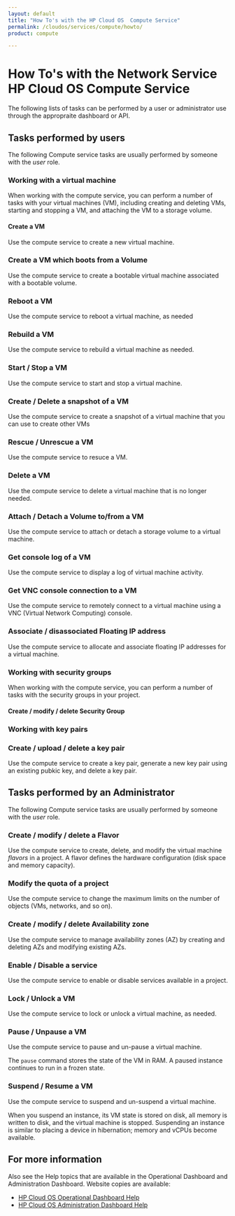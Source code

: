 ```yaml
---
layout: default
title: "How To's with the HP Cloud OS  Compute Service"
permalink: /cloudos/services/compute/howto/
product: compute

---
```

# How To's with the Network Service HP Cloud OS  Compute Service #

<!-- Taken from http://wiki.hpcloud.net/display/core/Core+Edition+Use+cases#CoreEditionUsecases-OverCloud -->

The following lists of tasks can be performed by a user or administrator use through the appropraite dashboard or API.

## Tasks performed by users ##

The following Compute service tasks are usually performed by someone with the *user* role.

### Working with a virtual machine ###

When working with the compute service, you can perform a number of tasks with your virtual machines (VM), including creating and deleting VMs, starting and stopping a VM, and attaching the VM to a storage volume.

#### Create a VM ####

Use the compute service to create a new virtual machine.

### Create a VM which boots from a Volume ####

Use the compute service to create a bootable virtual machine associated with a bootable volume. 

### Reboot a VM ####

Use the compute service to reboot a virtual machine, as needed

### Rebuild a VM ####

Use the compute service to rebuild a virtual machine as needed.

### Start / Stop a VM ####

Use the compute service to start and stop a virtual machine.

### Create / Delete a snapshot of a VM ####

Use the compute service to create a snapshot of a virtual machine that you can use to create other VMs

### Rescue / Unrescue a VM ####

Use the compute service to resuce a VM.

### Delete a VM ####

Use the compute service to delete a virtual machine that is no longer needed.

### Attach / Detach a Volume to/from a VM ####

Use the compute service to attach or detach a storage volume to a virtual machine.

### Get console log of a VM ####

Use the compute service to display a log of virtual machine activity.

### Get VNC console connection to a VM ####

Use the compute service to remotely connect to a virtual machine using a VNC (Virtual Network Computing) console. 

### Associate / disassociated Floating IP address

Use the compute service to allocate and associate floating IP addresses for a virtual machine. 

### Working with security groups ###

When working with the compute service, you can perform a number of tasks with the security groups in your project.

#### Create / modify / delete Security Group ####

### Working with key pairs ###

### Create / upload / delete a key pair ####

Use the compute service to create a key pair, generate a new key pair using an existing pubkic key, and delete a key pair.

## Tasks performed by an Administrator ##

The following Compute service tasks are usually performed by someone with the *user* role.

### Create / modify / delete a Flavor ####

Use the compute service to create, delete, and modify the virtual machine *flavors* in a project. A flavor defines the hardware configuration (disk space and memory capacity).

### Modify the quota of a project ####

Use the compute service to change the maximum limits on the number of objects (VMs, networks, and so on).

### Create / modify / delete Availability zone ####

Use the compute service to manage availability zones (AZ) by creating and deleting AZs and modifying existing AZs.

### Enable / Disable a service ####

Use the compute service to enable or disable services available in a project.

### Lock / Unlock a VM ####

Use the compute service to lock or unlock a virtual machine, as needed.

### Pause / Unpause a VM ####

Use the compute service to pause and un-pause a virtual machine. 

The `pause` command stores the state of the VM in RAM. A paused instance continues to run in a frozen state.

### Suspend / Resume a VM 

Use the compute service to suspend and un-suspend a virtual machine. 

When you suspend an instance, its VM state is stored on disk, all memory is written to disk, and the virtual machine is stopped. Suspending an instance is similar to placing a device in hibernation; memory and vCPUs become available.

## For more information ##

Also see the Help topics that are available in the Operational Dashboard and Administration Dashboard.  Website copies are available:

* [HP Cloud OS Operational Dashboard Help](/cloudos/manage/operational-dashboard/)
* [HP Cloud OS Administration Dashboard Help](/cloudos/manage/administration-dashboard/)